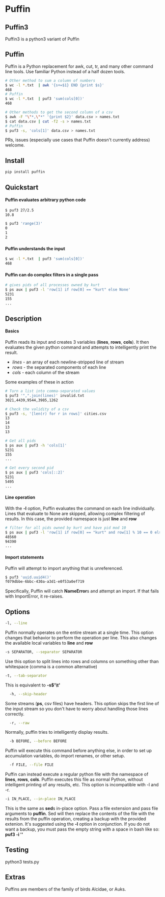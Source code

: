 
# Puffin

## Puffin3

Puffin3 is a python3 variant of Puffin

## Puffin

Puffin is a Python replacement for awk, cut, tr, and many other command line tools. Use familiar Python instead of a half dozen tools.

``` bash
# Other method to sum a column of numbers
$ wc -l *.txt  | awk '{s+=$1} END {print $s}'
468
# Puffin
$ wc -l *.txt  | puf3 'sum(cols[0])'
468

# Other methods to get the second column of a csv
$ awk -F "\"*,\"*" '{print $2}' data.csv > names.txt
$ cat data.csv | cut -f2 -s > names.txt
# Puffin
$ puf3 -s, 'cols[1]' data.csv > names.txt
```

PRs, issues (especially use cases that Puffin doesn't currently address) welcome.

## Install

``` bash
pip install puffin
```

## Quickstart

#### Puffin evaluates arbitrary python code

``` bash
$ puf3 27/2.5
10.8

$ puf3 'range(3)'
0
1
2
```

#### Puffin understands the input

``` bash
$ wc -l *.txt  | puf3 'sum(cols[0])'
468
```

#### Puffin can do complex filters in a single pass

``` bash
# gives pids of all processes owned by kurt
$ ps aux | puf3 -l 'row[1] if row[0] == "kurt" else None'
5231
155
...
```

## Description

#### Basics

Puffin reads its input and creates 3 variables (**lines**, **rows**, **cols**). It then evaluates
the given python command and attempts to intelligently print the result.

- *lines* - an array of each newline-stripped line of stream
- *rows* - the separated components of each line
- *cols* - each column of the stream

Some examples of these in action

``` bash
# Turn a list into comma-separated values
$ puf3 '",".join(lines)' invalid.txt
3021,4439,9544,3985,1262

# Check the validity of a csv
$ puf3 -s, '[len(r) for r in rows]' cities.csv
13
14
13
13

# Get all pids
$ ps aux | puf3 -h 'cols[1]'
5231
155
...

# Get every second pid
$ ps aux | puf3 'cols[::2]'
5231
5495
...
```

#### Line operation

With the **-l** option, Puffin evaluates the command on each line individually.
Lines that evaluate to None are skipped, allowing complex filtering of results.
In this case, the provided namespace is just **line** and **row**

``` bash
# filter for all pids owned by kurt and have pid mod 10
$ ps aux | puf3 -l 'row[1] if row[0] == "kurt" and row[1] % 10 == 0 else None'
48560
94390
...
```

#### Import statements

Puffin will attempt to import anything that is unreferenced.

``` bash
$ puf3 'uuid.uuid4()'
f079dbbe-6bbc-430a-a3d1-e0f53a0ef719
```

Specifically, Puffin will catch **NameError**s and attempt an import. If that fails with ImportError, it re-raises.

## Options

``` bash
-l, --line
```

Puffin normally operates on the entire stream at a single time. This option changes that behavior to perform the operation per line.
This also changes the available local variables to **line** and **row**

``` bash
-s SEPARATOR, --separator SEPARATOR
```

Use this option to split lines into rows and columns on something other than whitespace (comma is a common alternative)

``` bash
-t, --tab-separator
```

This is equivalent to **-s$'\t'**

``` bash
  -h, --skip-header
```

Some streams (**ps**, csv files) have headers. This option skips the first line of the input stream so you don't have to worry about
handling those lines correctly.

``` bash
  -r, --raw
```

Normally, puffin tries to intelligently display results.

``` bash
  -b BEFORE, --before BEFORE
```

Puffin will execute this command before anything else, in order to set up accumulation variables, do import renames, or other setup.

``` bash
  -f FILE, --file FILE
```

Puffin can instead execute a regular python file with the namespace of **lines**, **rows**, **cols**. Puffin executes this file
as normal Python, without intelligent printing of any results, etc. This option is incompatible with -l and -r.

``` bash
-i IN_PLACE, --in-place IN_PLACE
```

This is the same as **sed**s in-place option. Pass a file extension and pass file arguments to **puffin**. Sed will then replace the contents of the file
with the results from the puffin operation, creating a backup with the provided extenion. It's suggested using the **-l** option in conjunction. If you
do not want a backup, you must pass the empty string with a space in bash like so: **puf3 -i '' <command>**

## Testing

python3 tests.py

## Extras

Puffins are members of the family of birds Alcidae, or Auks.